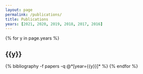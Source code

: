 ```yaml
---
layout: page
permalink: /publications/
title: Publications
years: [2021, 2020, 2019, 2018, 2017, 2016]
---
```


<div class="publications">

{% for y in page.years %}
  <h2 class="year">{{y}}</h2>
  {% bibliography -f papers -q @*[year={{y}}]* %}
{% endfor %}

</div>
